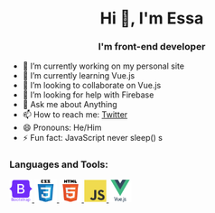 <h1 align="center">Hi 👋, I'm Essa</h1>
<h3 align="center">I'm front-end developer </h1>



- 🔭 I’m currently working on my personal site
- 🌱 I’m currently learning Vue.js
- 👯 I’m looking to collaborate on Vue.js
- 🤔 I’m looking for help with Firebase
- 💬 Ask me about Anything
- 📫 How to reach me: [Twitter](https://twitter.com/3ssasabbagh)
- 😄 Pronouns: He/Him
- ⚡ Fun fact: JavaScript never sleep() s


<h3 align="left">Languages and Tools:</h3>
<p align="left"> <a href="https://getbootstrap.com" target="_blank"> <img src="https://raw.githubusercontent.com/devicons/devicon/master/icons/bootstrap/bootstrap-plain-wordmark.svg" alt="bootstrap" width="40" height="40"/> </a> <a href="https://www.w3schools.com/css/" target="_blank"> <img src="https://raw.githubusercontent.com/devicons/devicon/master/icons/css3/css3-original-wordmark.svg" alt="css3" width="40" height="40"/> </a> <a href="https://www.w3.org/html/" target="_blank"> <img src="https://raw.githubusercontent.com/devicons/devicon/master/icons/html5/html5-original-wordmark.svg" alt="html5" width="40" height="40"/> </a> <a href="https://developer.mozilla.org/en-US/docs/Web/JavaScript" target="_blank"> <img src="https://raw.githubusercontent.com/devicons/devicon/master/icons/javascript/javascript-original.svg" alt="javascript" width="40" height="40"/> </a> <a href="https://vuejs.org/" target="_blank"> <img src="https://raw.githubusercontent.com/devicons/devicon/master/icons/vuejs/vuejs-original-wordmark.svg" alt="vuejs" width="40" height="40"/> </a> </p>

<!--
![Annotation 2020-03-30 103020](https://user-images.githubusercontent.com/50638748/105096472-29668900-5ab8-11eb-8fd2-f32b6cb1283a.jpg)

**essasabbagh/essasabbagh** is a ✨ _special_ ✨ repository because its `README.md` (this file) appears on your GitHub profile.
-->
